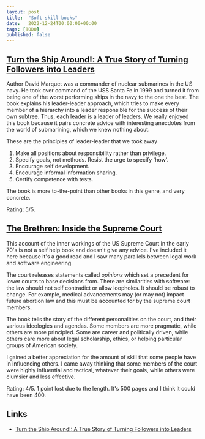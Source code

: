 ```yaml
---
layout: post
title:  "Soft skill books"
date:   2022-12-24T00:00:00+00:00
tags: [TODO]
published: false
---
```



## [Turn the Ship Around!: A True Story of Turning Followers into Leaders](https://www.goodreads.com/book/show/16158601-turn-the-ship-around)

Author David Marquet was a commander of nuclear submarines in the US navy. He took over command of the USS Santa Fe in 1999 and turned it from being one of the worst performing ships in the navy to the one the best. The book explains his leader-leader approach, which tries to make every member of a hierarchy into a leader responsible for the success of their own subtree. Thus, each leader is a leader of leaders. We really enjoyed this book because it pairs concrete advice with interesting anecdotes from the world of submarining, which we knew nothing about.

These are the principles of leader-leader that we took away

1. Make all positions about responsibility rather than privilege.
2. Specify goals, not methods. Resist the urge to specify 'how'.
3. Encourage self development.
4. Encourage informal information sharing.
5. Certify competence with tests.

The book is more to-the-point than other books in this genre, and very concrete.

Rating: 5/5.

## [The Brethren: Inside the Supreme Court](https://www.goodreads.com/book/show/27516.The_Brethren)

This account of the inner workings of the US Supreme Court in the early 70's is not a self help book and doesn't give any advice. I've included it here because it's a good read and I saw many parallels between legal work and software engineering.

The court releases statements called _opinions_ which set a precedent for lower courts to base decisions from. There are similarities with software: the law should not self contradict or allow loopholes. It should be robust to change. For example, medical advancements may (or may not) impact future abortion law and this must be accounted for by the supreme court members.

The book tells the story of the different personalities on the court, and their various ideologies and agendas. Some members are more pragmatic, while others are more principled. Some are career and politically driven, while others care more about legal scholarship, ethics, or helping particular groups of American society.

I gained a better appreciation for the amount of skill that some people have in influencing others. I came away thinking that some members of the court were highly influential and tactical, whatever their goals, while others were clumsier and less effective.

Rating: 4/5. 1 point lost due to the length. It's 500 pages and I think it could have been 400.

## Links

- [Turn the Ship Around!: A True Story of Turning Followers into Leaders](https://www.goodreads.com/book/show/16158601-turn-the-ship-around)
